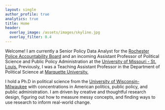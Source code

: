 ```yaml
---
layout: single
author_profile: true
analytics: true
title: Home
header:
  overlay_image: /assets/images/skyline.jpg
  overlay_filter: 0.4
---	
```

  
Welcome! I am currently a Senior Policy Data Analyst for the [Rochester Police Accountability Board](https://rocpab.org) and an incoming Assistant Professor of Political Science and Public Policy Administration at the [University of Missouri - St. Louis.](https://www.umsl.edu/political-science/index.html) Previously, I was a Teaching Assistant Professor in the Department of Political Science at [Marquette University.](https://marquette.edu) 

I hold a Ph.D in political science from the <a href="https://uwm.edu/political-science/">University of Wisconsin-Milwaukee</a> with concentrations in American politics, public policy, and public administration. I am driven by creative and thoughtful research design, figuring out how to measure messy concepts, and finding ways to use research to inform real-world change.
